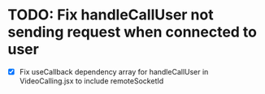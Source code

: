 # TODO: Fix handleCallUser not sending request when connected to user

- [x] Fix useCallback dependency array for handleCallUser in VideoCalling.jsx to include remoteSocketId
